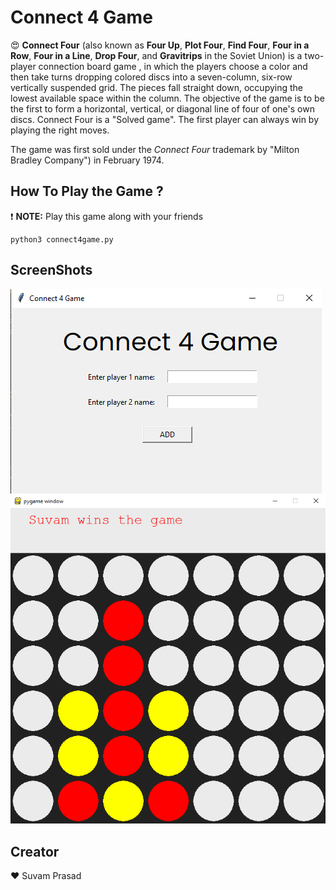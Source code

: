 # Connect 4 Game

:heart_eyes: **Connect Four** (also known as **Four Up**, **Plot Four**, **Find Four**, **Four in a Row**, **Four in a Line**, **Drop Four**, and **Gravitrips** in the Soviet Union) is a two-player connection board game , in which the players choose a color and then take turns dropping colored discs into a seven-column, six-row vertically suspended grid. The pieces fall straight down, occupying the lowest available space within the column. The objective of the game is to be the first to form a horizontal, vertical, or diagonal line of four of one's own discs. Connect Four is a "Solved game". The first player can always win by playing the right moves.

The game was first sold under the _Connect Four_ trademark by "Milton Bradley Company") in February 1974.

## How To Play the Game ?

:exclamation: **NOTE:** Play this game along with your friends

    python3 connect4game.py

## ScreenShots

![add names](addNames.png)
![gameplay](gameplay.png)

## Creator

:heart: Suvam Prasad
